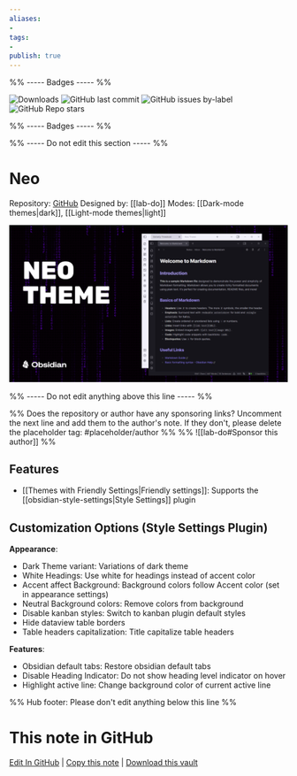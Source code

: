 ```yaml
---
aliases:
- 
tags: 
- 
publish: true
---
```


%% ----- Badges ----- %%

![Downloads](https://img.shields.io/badge/downloads-7275-573E7A?style=for-the-badge&logo=)
![GitHub last commit](https://img.shields.io/github/last-commit/lab-do/obsidian-neo?color=573E7A&label=last%20update&logo=github&style=for-the-badge)
![GitHub issues by-label](https://img.shields.io/github/issues/lab-do/obsidian-neo/help%20wanted?color=573E7A&logo=github&style=for-the-badge) 
![GitHub Repo stars](https://img.shields.io/github/stars/lab-do/obsidian-neo?color=573E7A&logo=github&style=for-the-badge)

%% ----- Badges ----- %%

%% ----- Do not edit this section ----- %%

# Neo

Repository: [GitHub](https://github.com/lab-do/obsidian-neo)
Designed by: [[lab-do]]
Modes: [[Dark-mode themes|dark]], [[Light-mode themes|light]]



![screenshot](https://github.com/lab-do/obsidian-neo/raw/HEAD/cover.png)

%% ----- Do not edit anything above this line ----- %% 

%% Does the repository or author have any sponsoring links? Uncomment the next line and add them to the author's note. If they don't, please delete the placeholder tag: #placeholder/author %%
%% ![[lab-do#Sponsor this author]] %%


## Features

- [[Themes with Friendly Settings|Friendly settings]]: Supports the [[obsidian-style-settings|Style Settings]] plugin

## Customization Options (Style Settings Plugin) 

**Appearance**: 
- Dark Theme variant: Variations of dark theme
- White Headings: Use white for headings instead of accent color
- Accent affect Background: Background colors follow Accent color (set in appearance settings)
- Neutral Background colors: Remove colors from background
- Disable kanban styles: Switch to kanban plugin default styles
- Hide dataview table borders
- Table headers capitalization: Title capitalize table headers

**Features**: 
- Obsidian default tabs: Restore obsidian default tabs
- Disable Heading Indicator: Do not show heading level indicator on hover
- Highlight active line: Change background color of current active line


%% Hub footer: Please don't edit anything below this line %%

# This note in GitHub

<span class="git-footer">[Edit In GitHub](https://github.dev/obsidian-community/obsidian-hub/blob/main/02%20-%20Community%20Expansions/02.05%20All%20Community%20Expansions/Themes/Neo.md "git-hub-edit-note") | [Copy this note](https://raw.githubusercontent.com/obsidian-community/obsidian-hub/main/02%20-%20Community%20Expansions/02.05%20All%20Community%20Expansions/Themes/Neo.md "git-hub-copy-note") | [Download this vault](https://github.com/obsidian-community/obsidian-hub/archive/refs/heads/main.zip "git-hub-download-vault") </span>
